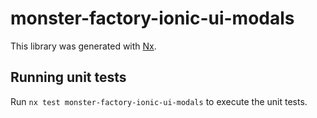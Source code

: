 # monster-factory-ionic-ui-modals

This library was generated with [Nx](https://nx.dev).


## Running unit tests

Run `nx test monster-factory-ionic-ui-modals` to execute the unit tests.

